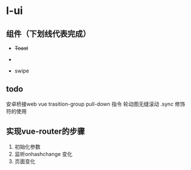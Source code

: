 # l-ui

## 组件（下划线代表完成）
- ~~Toast~~ 
- ~~~Dialog~~~
- swipe

## todo
安卓桥接web
vue trasition-group
pull-down 指令
轮动图无缝滚动
.sync 修饰符的使用

## 实现vue-router的步骤
1. 初始化参数
2. 监听onhashchange 变化
3. 页面变化